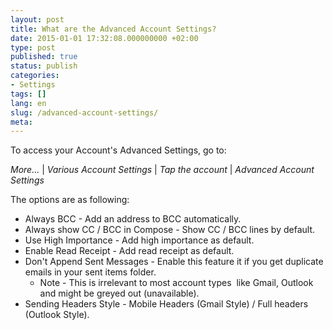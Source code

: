 ```yaml
---
layout: post
title: What are the Advanced Account Settings?
date: 2015-01-01 17:32:08.000000000 +02:00
type: post
published: true
status: publish
categories:
- Settings
tags: []
lang: en
slug: /advanced-account-settings/
meta:
---
```


To access your Account's Advanced Settings, go to:

*More...* \| *Various Account Settings* \| *Tap the account* \| *Advanced Account Settings*

The options are as following:

* Always BCC - Add an address to BCC automatically.</li>
* Always show CC / BCC in Compose - Show CC / BCC lines by default.</li>
* Use High Importance - Add high importance as default.</li>
* Enable Read Receipt - Add read receipt as default.</li>
* Don't Append Sent Messages - Enable this feature it if you get duplicate emails in your sent items folder.
    * Note - This is irrelevant to most account types  like Gmail, Outlook and might be greyed out (unavailable).
* Sending Headers Style - Mobile Headers (Gmail Style) / Full headers (Outlook Style).